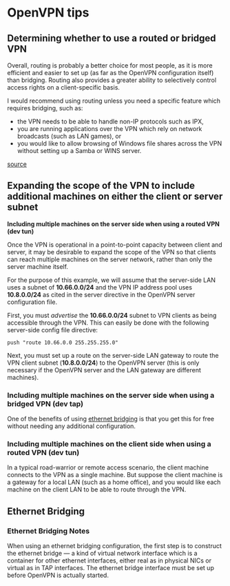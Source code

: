 # OpenVPN tips

## Determining whether to use a routed or bridged VPN

Overall, routing is probably a better choice for most people, as it is more efficient and easier to set up (as far as the OpenVPN configuration itself) than bridging.
Routing also provides a greater ability to selectively control access rights on a client-specific basis.

I would recommend using routing unless you need a specific feature which requires bridging, such as:

- the VPN needs to be able to handle non-IP protocols such as IPX,
- you are running applications over the VPN which rely on network broadcasts (such as LAN games), or
- you would like to allow browsing of Windows file shares across the VPN without setting up a Samba or WINS server.

[source](https://openvpn.net/community-resources/how-to/#determining-whether-to-use-a-routed-or-bridged-vpn)

## Expanding the scope of the VPN to include additional machines on either the client or server subnet

**Including multiple machines on the server side when using a routed VPN (dev tun)**

Once the VPN is operational in a point-to-point capacity between client and server, it may be desirable to expand the scope of the VPN so that clients can reach multiple machines on the server network, rather than only the server machine itself.

For the purpose of this example, we will assume that the server-side LAN uses a subnet of **10.66.0.0/24** and the VPN IP address pool uses **10.8.0.0/24** as cited in the server directive in the OpenVPN server configuration file.

First, you must *advertise* the **10.66.0.0/24** subnet to VPN clients as being accessible through the VPN. This can easily be done with the following server-side config file directive:

```
push "route 10.66.0.0 255.255.255.0"
```

Next, you must set up a route on the server-side LAN gateway to route the VPN client subnet (**10.8.0.0/24**) to the OpenVPN server (this is only necessary if the OpenVPN server and the LAN gateway are different machines).

### Including multiple machines on the server side when using a bridged VPN (dev tap)

One of the benefits of using [ethernet bridging](https://openvpn.net/community-resources/ethernet-bridging/) is that you get this for free without needing any additional configuration.

### Including multiple machines on the client side when using a routed VPN (dev tun)

In a typical road-warrior or remote access scenario, the client machine connects to the VPN as a single machine. But suppose the client machine is a gateway for a local LAN (such as a home office), and you would like each machine on the client LAN to be able to route through the VPN.

## Ethernet Bridging

### Ethernet Bridging Notes

When using an ethernet bridging configuration, the first step is to construct the ethernet bridge — a kind of virtual network interface which is a container for other ethernet interfaces, either real as in physical NICs or virtual as in TAP interfaces.
The ethernet bridge interface must be set up before OpenVPN is actually started.

